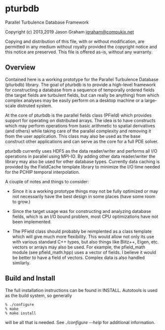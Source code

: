 # pturbdb

Parallel Turbulence Database Framework

Copyright (c) 2013,2019 Jason Graham <jgraham@compukix.net>

Copying and distribution of this file, with or without modification,
are permitted in any medium without royalty provided the copyright
notice and this notice are preserved.  This file is offered as-is,
without any warranty.

## Overview

Contained here is a working prototype for the Parallel Turbulence Database
(pturbdb) library. The goal of pturbdb is to provide a high-level framework for
constructing a database from a sequence of temporally ordered fields (the target
fields are turbulent fields, but can really be anything) from which complex
analyses may be easily perform on a desktop machine or a large-scale distruted
system.

At the core of pturbdb is the parallel fields class (PField) which provides
support for operating on distributed arrays. The idea is to have constructs
which may perform operations from basic arithmetic to spatial derivatives (and
others) while taking care of the parallel complexity and removing it from the
user application. This class may also be used as the base construct other
applications and can serve as the core for a full PDE solver.

pturbdb currently uses HDF5 as the data reader/writer and performs all I/O
operations in parallel using MPI-IO. By adding other data reader/writer the
library may also be used for other database types. Currently data caching is
provided by the FieldCache template library to minimize the I/O time needed for
the PCHIP temporal interpolation.

A couple of notes and things to consider:

 - Since it is a working prototype things may not be fully optimized
   or may not necessarily have the best design in some places (have
   some room to grow.)

 - Since the target usage was for constructing and analyzing database
   fields, which is an I/O bound problem, most CPU optimizations have
   not been implemented.

 - The PField class should probably be reimplented as a class template
   which will give much more flexibility. This would allow not only
   its use with various standard C++ types, but also things like
   Blitz++, Eigen, etc. vectors or arrays may also be used. For
   example, the pfield_math module (see pfield_math.hpp) uses a vector
   of fields. I believe it would be better to have a field of
   vectors. Complex data is also handled similarly.

## Build and Install

The full installation instructions can be found in INSTALL. Autotools
is used as the build system, so generally

    % ./configure
    % make
    % make install

will be all that is needed. See *./configure --help* for additional
information.
